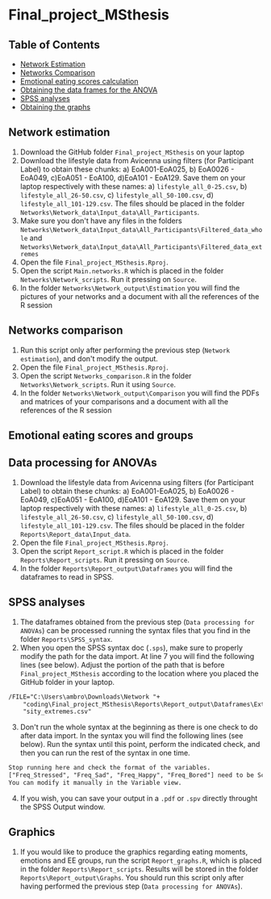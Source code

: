 # Final_project_MSthesis

## Table of Contents
- [Network Estimation](#Network-estimation)
- [Networks Comparison](#Networks-comparison)
- [Emotional eating scores calculation](#Emotional-eating-scores-and-groups)
- [Obtaining the data frames for the ANOVA](#Data-processing-for-ANOVAs)
- [SPSS analyses](#SPSS-analyses)
- [Obtaining the graphs](#Graphics)

## Network estimation
1. Download the GitHub folder ```Final_project_MSthesis``` on your laptop
2. Download the lifestyle data from Avicenna using filters (for Participant Label) to obtain these chunks: a) EoA001-EoA025, b) EoA0026 - EoA049, c)EoA051 - EoA100, d)EoA101 - EoA129. Save them on your laptop respectively with these names: a) ```lifestyle_all_0-25.csv```, b) ```lifestyle_all_26-50.csv```, c) ```lifestyle_all_50-100.csv```, d) ```lifestyle_all_101-129.csv```. The files should be placed in the folder ```Networks\Network_data\Input_data\All_Participants```.
3. Make sure you don't have any files in the folders ```Networks\Network_data\Input_data\All_Participants\Filtered_data_whole``` and ```Networks\Network_data\Input_data\All_Participants\Filtered_data_extremes```
4. Open the file ```Final_project_MSthesis.Rproj```.
5. Open the script ```Main.networks.R``` which is placed in the folder ```Networks\Network_scripts```. Run it pressing on ```Source```.
6. In the folder ```Networks\Network_output\Estimation``` you will find the pictures of your networks and a document with all the references of the R session

## Networks comparison
1. Run this script only after performing the previous step (```Network estimation```), and don't modify the output.
2. Open the file ```Final_project_MSthesis.Rproj```.
3. Open the script ```Networks_comparison.R``` in the folder ```Networks\Network_scripts```. Run it using ```Source```.
4. In the folder ```Networks\Network_output\Comparison``` you will find the PDFs and matrices of your comparisons and a document with all the references of the R session

## Emotional eating scores and groups


## Data processing for ANOVAs
1. Download the lifestyle data from Avicenna using filters (for Participant Label) to obtain these chunks: a) EoA001-EoA025, b) EoA0026 - EoA049, c)EoA051 - EoA100, d)EoA101 - EoA129. Save them on your laptop respectively with these names: a) ```lifestyle_all_0-25.csv```, b) ```lifestyle_all_26-50.csv```, c) ```lifestyle_all_50-100.csv```, d) ```lifestyle_all_101-129.csv```. The files should be placed in the folder ```Reports\Report_data\Input_data```.
2. Open the file ```Final_project_MSthesis.Rproj```.
3. Open the script ```Report_script.R``` which is placed in the folder ```Reports\Report_scripts```. Run it pressing on ```Source```.
4. In the folder ```Reports\Report_output\Dataframes``` you will find the dataframes to read in SPSS.

## SPSS analyses 
1. The dataframes obtained from the previous step (```Data processing for ANOVAs```) can be processed running the syntax files that you find in the folder ```Reports\SPSS_syntax```.
2. When you open the SPSS syntax doc (```.sps```), make sure to properly modify the path for the data import. At line 7 you will find the following lines (see below). Adjust the portion of the path that is before ```Final_project_MSthesis``` according to the location where you placed the GitHub folder in your laptop.

```diff
/FILE="C:\Users\ambro\Downloads\Network "+
    "coding\Final_project_MSthesis\Reports\Report_output\Dataframes\Extremes_groups\For_ANOVA_inten"+
    "sity_extremes.csv"
```

3. Don't run the whole syntax at the beginning as there is one check to do after data import. In the syntax you will find the following lines (see below). Run the syntax until this point, perform the indicated check, and then you can run the rest of the syntax in one time. 
```diff
Stop running here and check the format of the variables. 
["Freq_Stressed", "Freq_Sad", "Freq_Happy", "Freq_Bored"] need to be Scale formatted.
You can modify it manually in the Variable view.
```
4. If you wish, you can save your output in a ```.pdf``` or ```.spv``` directly throught the SPSS Output window.

## Graphics
1. If you would like to produce the graphics regarding eating moments, emotions and EE groups, run the script ```Report_graphs.R```, which is placed in the folder ```Reports\Report_scripts```. Results will be stored in the folder ```Reports\Report_output\Graphs```. You should run this script only after having performed the previous step (```Data processing for ANOVAs```).
